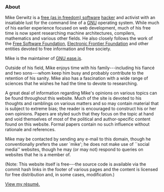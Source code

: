 ### About

Mike Gerwitz is a [free (as in freedom) software][0] [hacker][1] and activist
with an insatiable lust for the command line of a [GNU][2] operating system.
While much of his earlier experience focused on web development, much of his
free time is now spent researching machine architectures, compilers, mathematics
and various other fields. He also closely follows the work of the [Free Software
Foundation][0], [Electronic Frontier Foundation][3] and other entities devoted
to free information and free society.

Mike is the maintainer of [GNU ease.js][easejs].

Outside of his field, Mike enjoys time with his family---including his
fiancé and two sons---whom keep him busy and probably contribute to the
retention of his sanity. Mike also has a fascination with a wide range of
sciences that he wishes he had the time to devote to researching.

A great deal of information regarding Mike's opinions on various topics can be
found throughout this website. Much of the site is devoted to his thoughts and
ramblings on various matters and so may contain material that is subject to
extreme bias; the reader is encouraged to construct his or her own opinions.
Papers are styled such that they focus on the topic at hand and void themselves
of most of the political and author-specific content found on this website.
Formal papers contain no such influence without rationale and references.

Mike may be contacted by sending any e-mail to this domain, though he
conventionally prefers the user `mike'; he does not make use of ``social media''
websites, though he may (or may not) respond to queries on websites that he is a
member of.

(Note: This website itself is free---the source code is available via the commit
hash links in the footer of various pages and the content is licensed for free
distribution and, in some cases, modification.)

[View my résumé.][resume]


[0]: http://www.gnu.org/philosophy/
[1]: http://www.gnu.org/philosophy/words-to-avoid.html#Hacker
[2]: http://gnu.org/
[3]: http://eff.org/
[easejs]: https://gnu.org/software/easejs
[resume]: about/resume
